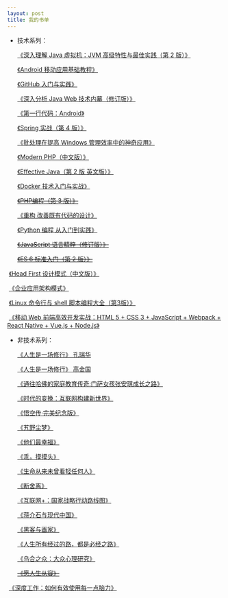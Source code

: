 ```yaml
---
layout: post
title: 我的书单
---
```


* 技术系列：

  [《深入理解 Java 虚拟机：JVM 高级特性与最佳实践（第 2 版）》](//product.dangdang.com/23259731.html)

  [《Android 移动应用基础教程》](//www.amazon.cn/gp/product/B00UTARDU6)

  [《GitHub 入门与实践》](//www.amazon.cn/gp/product/B011LPUB4M)

  [《深入分析 Java Web 技术内幕（修订版）》](//www.amazon.cn/gp/product/B00MHJJRTC)

  [《第一行代码：Android》](//www.amazon.cn/gp/product/B00LVHTI9U)

  [《Spring 实战（第 4 版）》](//www.amazon.cn/gp/product/B01DN3VR6G)

  [《批处理在提高 Windows 管理效率中的神奇应用》](//item.taobao.com/item.htm?id=17398617036)

  [《Modern PHP（中文版）》](//detail.tmall.com/item.htm?id=524025707058)

  [《Effective Java（第 2 版 英文版）》](//detail.tmall.com/item.htm?id=531548271102)

  [《Docker 技术入门与实战》](//detail.tmall.com/item.htm?id=43126933308)

  ~~[《PHP编程（第 3 版）》](//detail.tmall.com/item.htm?id=44372460589)~~

  [《重构 改善既有代码的设计》](//detail.tmall.com/item.htm?id=521242106575)

  [《Python 编程 从入门到实践》](//detail.tmall.com/item.htm?id=535882394166)

  ~~[《JavaScript 语言精粹（修订版）》](//item.jd.com/11090963.html "大部分翻译得比较晦涩")~~

  ~~[《ES 6 标准入门（第 2 版）》](//detail.tmall.com/item.htm?id=537467303650)~~

  [《Head First 设计模式（中文版）》](https://detail.tmall.com/item.htm?id=530869856349)

  [《企业应用架构模式》](https://item.jd.com/10060232.html)

  [《Linux 命令行与 shell 脚本编程大全（第3版）》](https://item.jd.com/12010266.html)

  [《移动 Web 前端高效开发实战：HTML 5 + CSS 3 + JavaScript + Webpack + React Native + Vue.js + Node.js》](https://item.taobao.com/item.htm?id=557454060051)

* 非技术系列：

  [《人生是一场修行》 孔瑞华](//product.dangdang.com/22703500.html)

  [《人生是一场修行》 高金国](//product.dangdang.com/22627181.html)

  [《通往哈佛的家庭教育传奇:门萨女孩张安琪成长之路》](//product.dangdang.com/23526577.html)

  [《时代的变换：互联网构建新世界》](//product.dangdang.com/23625295.html)

  [《悟空传·完美纪念版》](//product.dangdang.com/21096162.html)

  [《艽野尘梦》](//product.dangdang.com/22549102.html)

  [《他们最幸福》](//product.dangdang.com/23317693.html)

  [《乖，摸摸头》](//product.dangdang.com/23565712.html)

  [《生命从来未曾看轻任何人》](//product.dangdang.com/23646356.html)

  [《断舍离》](//product.dangdang.com/23271503.html)

  [《互联网+：国家战略行动路线图》](//item.taobao.com/item.htm?id=45287599742)

  [《蒋介石与现代中国》](//item.taobao.com/item.htm?id=45332728067)

  [《黑客与画家》](//detail.tmall.com/item.htm?id=10318726738)

  [《人生所有经过的路，都是必经之路》](//product.dangdang.com/24104242.html)

  [《乌合之众：大众心理研究》](//product.dangdang.com/8851357.html)

  ~~[《愿人生从容》](//product.dangdang.com/24049917.html "风格不喜欢")~~

  [《深度工作：如何有效使用每一点脑力》](https://detail.tmall.com/item.htm?id=552227361826)
